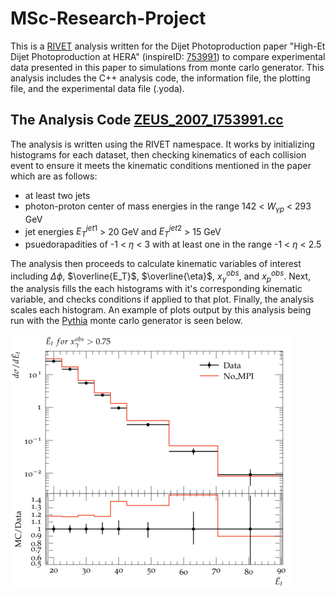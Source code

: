 # MSc-Research-Project

This is a [RIVET](https://rivet.hepforge.org/) analysis written for the Dijet Photoproduction paper "High-Et Dijet Photoproduction at HERA" (inspireID: [753991](https://inspirehep.net/literature/753991)) to compare experimental data presented in this paper to simulations from monte carlo generator. This analysis includes the C++  analysis code, the information file, the plotting file, and the experimental data file (.yoda).

## The Analysis Code [ZEUS_2007_I753991.cc](ZEUS_2007_I753991.cc)

The analysis is written using the RIVET namespace. It works by initializing histograms for each dataset, then checking kinematics of each collision event to ensure it meets the kinematic conditions mentioned in the paper which are as follows:
 - at least two jets
 - photon-proton center of mass energies in the range 142 < $W_{\gamma p}$ < 293 GeV
 - jet energies $E_T^{jet1}$ > 20 GeV and $E_T^{jet2}$ > 15 GeV
 - psuedorapadities of -1 < $\eta$ < 3 with at least one in the range -1 < $\eta$ < 2.5

The analysis then proceeds to calculate kinematic variables of interest including $\Delta \phi$, $\overline{E_T}$, $\overline{\eta}$, $x_{\gamma}^{obs}$, and $x_p^{obs}$. Next, the analysis fills the each histograms with it's corresponding kinematic variable, and checks conditions if applied to that plot. Finally, the analysis scales each histogram. An example of plots output by this analysis being run with the [Pythia](https://pythia.org/) monte carlo generator is seen below.


![Example Rivet Plot](example-rivet-plots/ZEUS_2007_I753991/d01-x01-y01.png)
